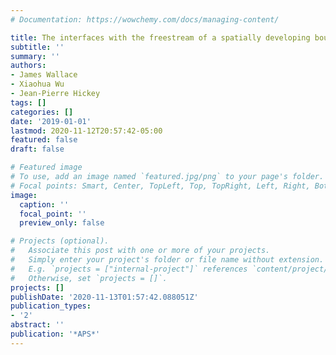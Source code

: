 ```yaml
---
# Documentation: https://wowchemy.com/docs/managing-content/

title: The interfaces with the freestream of a spatially developing boundary layer
subtitle: ''
summary: ''
authors:
- James Wallace
- Xiaohua Wu
- Jean-Pierre Hickey
tags: []
categories: []
date: '2019-01-01'
lastmod: 2020-11-12T20:57:42-05:00
featured: false
draft: false

# Featured image
# To use, add an image named `featured.jpg/png` to your page's folder.
# Focal points: Smart, Center, TopLeft, Top, TopRight, Left, Right, BottomLeft, Bottom, BottomRight.
image:
  caption: ''
  focal_point: ''
  preview_only: false

# Projects (optional).
#   Associate this post with one or more of your projects.
#   Simply enter your project's folder or file name without extension.
#   E.g. `projects = ["internal-project"]` references `content/project/deep-learning/index.md`.
#   Otherwise, set `projects = []`.
projects: []
publishDate: '2020-11-13T01:57:42.088051Z'
publication_types:
- '2'
abstract: ''
publication: '*APS*'
---
```

